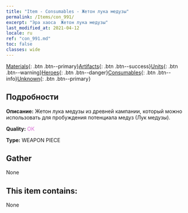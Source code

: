 ```yaml
---
title: "Item - Consumables - Жетон лука медузы"
permalink: /Items/con_991/
excerpt: "Эра хаоса  Жетон лука медузы"
last_modified_at: 2021-04-12
locale: ru
ref: "con_991.md"
toc: false
classes: wide
---
```

 [Materials](/ru/Items/){: .btn .btn--primary}[Artifacts](/ru/Items/Artifacts/){: .btn .btn--success}[Units](/ru/Items/Units/){: .btn .btn--warning}[Heroes](/ru/Items/Heroes/){: .btn .btn--danger}[Consumables](/ru/Items/Consumables/){: .btn .btn--info}[Unknown](/ru/Items/Unknown/){: .btn .btn--primary}

## Подробности
 **Описание:** Жетон лука медузы из древней кампании, который можно использовать для пробуждения потенциала медуз (Лук медузы).

 **Quality:** <span style="color: #DA70D6">OK</span>

 **Type:** WEAPON PIECE

## Gather

  None

## This item contains:

  None

